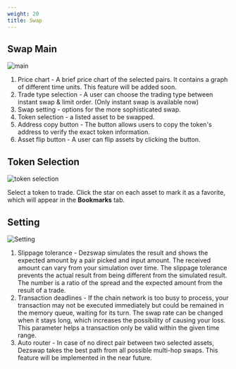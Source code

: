 ```yaml
---
weight: 20
title: Swap
---
```


## Swap Main

![main](/docs/ui-guide/swap_main.png)

1. Price chart - A brief price chart of the selected pairs. It contains a graph of different time units. This feature will be added soon.
1. Trade type selection - A user can choose the trading type between instant swap & limit order. (Only instant swap is available now)
1. Swap setting - options for the more sophisticated swap.
1. Token selection - a listed asset to be swapped.
1. Address copy button - The button allows users to copy the token's address to verify the exact token information.
1. Asset flip button - A user can flip assets by clicking the button.

## Token Selection

![token selection](/docs/ui-guide/token_selection.png)

Select a token to trade. Click the star on each asset to mark it as a favorite, which will appear in the **Bookmarks** tab.

## Setting

![Setting](/docs/ui-guide/swap_setting.png)

1. Slippage tolerance - Dezswap simulates the result and shows the expected amount by a pair picked and input amount. The received amount can vary from your simulation over time. The slippage tolerance prevents the actual result from being different from the simulated result. The number is a ratio of the spread and the expected amount from the result of a trade.
1. Transaction deadlines - If the chain network is too busy to process, your transaction may not be executed immediately but could be remained in the memory queue, waiting for its turn. The swap rate can be changed when it stays long, which increases the possibility of causing your loss. This parameter helps a transaction only be valid within the given time range.
1. Auto router - In case of no direct pair between two selected assets, Dezswap takes the best path from all possible multi-hop swaps. This feature will be implemented in the near future.
